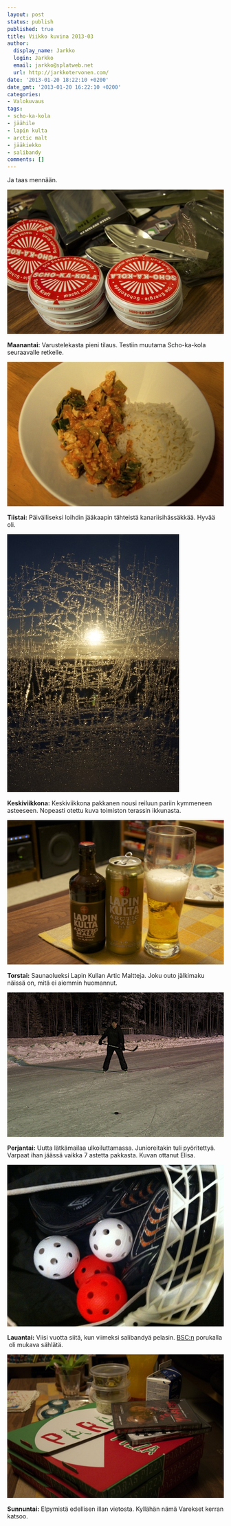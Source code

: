 ```yaml
---
layout: post
status: publish
published: true
title: Viikko kuvina 2013-03
author:
  display_name: Jarkko
  login: Jarkko
  email: jarkko@splatweb.net
  url: http://jarkkotervonen.com/
date: '2013-01-20 18:22:10 +0200'
date_gmt: '2013-01-20 16:22:10 +0200'
categories:
- Valokuvaus
tags:
- scho-ka-kola
- jäähile
- lapin kulta
- arctic malt
- jääkiekko
- salibandy
comments: []
---
```

Ja taas mennään.

<amp-img alt="Viikko kuvina 2013-03 - Maanantai" src="/assets/img/posts/2013-03-ma.jpg">
  <noscript><img alt="Viikko kuvina 2013-03 - Maanantai" src="/assets/img/posts/2013-03-ma.jpg" /></noscript>
</amp-img>

__Maanantai:__ Varustelekasta pieni tilaus. Testiin muutama Scho-ka-kola seuraavalle retkelle.

<amp-img alt="Viikko kuvina 2013-03 - Tiistai" src="/assets/img/posts/2013-03-ti.jpg">
  <noscript><img alt="Viikko kuvina 2013-03 - Tiistai" src="/assets/img/posts/2013-03-ti.jpg" /></noscript>
</amp-img>

__Tiistai:__ Päivälliseksi loihdin jääkaapin tähteistä kanariisihässäkkää. Hyvää oli.

<amp-img alt="Viikko kuvina 2013-03 - Keskiviikko" src="/assets/img/posts/2013-03-ke.jpg">
  <noscript><img alt="Viikko kuvina 2013-03 - Keskiviikko" src="/assets/img/posts/2013-03-ke.jpg" /></noscript>
</amp-img>

__Keskiviikkona:__ Keskiviikkona pakkanen nousi reiluun pariin kymmeneen asteeseen. Nopeasti otettu kuva toimiston terassin ikkunasta.

<amp-img alt="Viikko kuvina 2013-03 - Torstai" src="/assets/img/posts/2013-03-to.jpg">
  <noscript><img alt="Viikko kuvina 2013-03 - Torstai" src="/assets/img/posts/2013-03-to.jpg" /></noscript>
</amp-img>

__Torstai:__ Saunaolueksi Lapin Kullan Artic Maltteja. Joku outo jälkimaku näissä on, mitä ei aiemmin huomannut.

<amp-img alt="Viikko kuvina 2013-03 - Perjantai" src="/assets/img/posts/2013-03-pe.jpg">
  <noscript><img alt="Viikko kuvina 2013-03 - Perjantai" src="/assets/img/posts/2013-03-pe.jpg" /></noscript>
</amp-img>

__Perjantai:__ Uutta lätkämailaa ulkoiluttamassa. Junioreitakin tuli pyöritettyä. Varpaat ihan jäässä vaikka 7 astetta pakkasta. Kuvan ottanut Elisa.

<amp-img alt="Viikko kuvina 2013-03 - Lauantai" src="/assets/img/posts/2013-03-la.jpg">
  <noscript><img alt="Viikko kuvina 2013-03 - Lauantai" src="/assets/img/posts/2013-03-la.jpg" /></noscript>
</amp-img>

__Lauantai:__ Viisi vuotta siitä, kun viimeksi salibandyä pelasin. [BSC:n](http://bscdiscgolf.com/) porukalla  oli mukava sählätä.

<amp-img alt="Viikko kuvina 2013-03 - Sunnuntai" src="/assets/img/posts/2013-03-su.jpg">
  <noscript><img alt="Viikko kuvina 2013-03 - Sunnuntai" src="/assets/img/posts/2013-03-su.jpg" /></noscript>
</amp-img>

__Sunnuntai:__ Elpymistä edellisen illan vietosta. Kyllähän nämä Varekset kerran katsoo.
